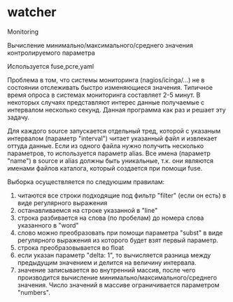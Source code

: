 # watcher
Monitoring

Вычисление минимально/максимального/среднего значения контролируемого параметра

Используется fuse,pcre,yaml

Проблема в том, что системы мониторинга (nagios/icinga/...) не в состоянии отслеживать быстро изменяющиеся значения.
Типичное время опроса в системах мониторинга составляет 2-5 минут.
В некоторых случаях представляют интерес данные получаемые с интервалом несколько секунд.
Данная программа как раз и решает эту задачу.

Для каждого source запускается отдельный тред, которой с указаным интервалом (параметр "interval") читает указанный файл и извлекает оттуда
данные. Если из одного файла нужно получить несколько параметров, то используется параметр alias.
Все имена (параметр "name") в source и alias должны быть уникальные, т.к. они являются именами файлов каталога, который создается при помощи fuse.

Выборка осуществляется по следуюшим правилам:
1) читаются все строки подходящие под фильтр "filter" (если он есть) в виде регулярного выражения
2) останавливаемся на строке указанной в "line"
3) строка разбивается на слова (по пробелам) до номера слова указанного в "word"
4) слово можно преобразовать при помощи параметра "subst" в виде регулярного выражения из которого будет взят первый параметр.
5) строка преобразовывается во float
6) если указан параметр "delta: 1", то вычисляется разница между предыдущим значением и делится на величину интервала.
7) значение записывается во внутренний массив, после чего производится вычисление минимально/максимального/среднего значения.
   Число значений в массиве ограничивается параметром "numbers".
